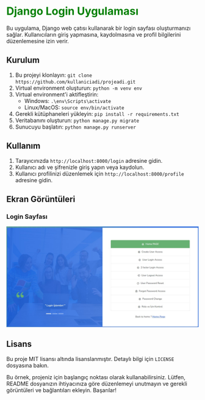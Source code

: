 # <span style="color: green">Django Login Uygulaması</span>

Bu uygulama, Django web çatısı kullanarak bir login sayfası oluşturmanızı sağlar. Kullanıcıların giriş yapmasına, kaydolmasına ve profil bilgilerini düzenlemesine izin verir.

## Kurulum

1. Bu projeyi klonlayın: `git clone https://github.com/kullaniciadi/projeadi.git`
2. Virtual environment oluşturun: `python -m venv env`
3. Virtual environment'i aktifleştirin:
   - Windows: `.\env\Scripts\activate`
   - Linux/MacOS: `source env/bin/activate`
4. Gerekli kütüphaneleri yükleyin: `pip install -r requirements.txt`
5. Veritabanını oluşturun: `python manage.py migrate`
6. Sunucuyu başlatın: `python manage.py runserver`

## Kullanım

1. Tarayıcınızda `http://localhost:8000/login` adresine gidin.
2. Kullanıcı adı ve şifrenizle giriş yapın veya kaydolun.
3. Kullanıcı profilinizi düzenlemek için `http://localhost:8000/profile` adresine gidin.

## Ekran Görüntüleri

### Login Sayfası
![Login Sayfası](https://github.com/hakanmolla/Django-Login/blob/main/Screenshot.jpg)


## Lisans

Bu proje MIT lisansı altında lisanslanmıştır. Detaylı bilgi için `LICENSE` dosyasına bakın.

Bu örnek, projeniz için başlangıç noktası olarak kullanabilirsiniz. Lütfen, README dosyanızın ihtiyacınıza göre düzenlemeyi unutmayın ve gerekli görüntüleri ve bağlantıları ekleyin. Başarılar!